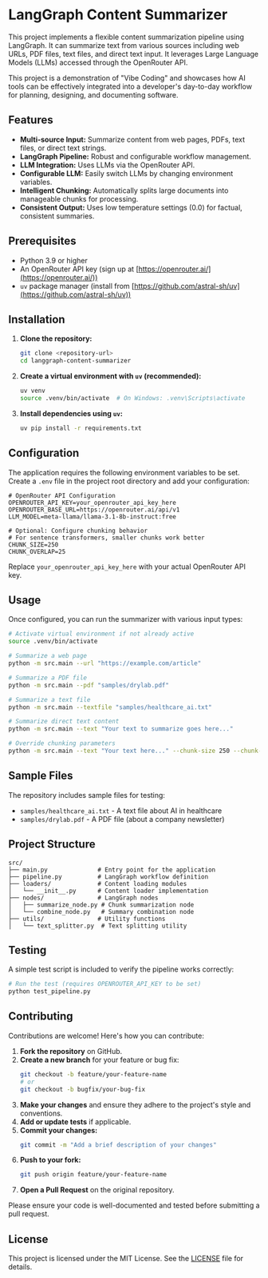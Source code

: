 # LangGraph Content Summarizer

This project implements a flexible content summarization pipeline using LangGraph. It can summarize text from various sources including web URLs, PDF files, text files, and direct text input. It leverages Large Language Models (LLMs) accessed through the OpenRouter API.

This project is a demonstration of "Vibe Coding" and showcases how AI tools can be effectively integrated into a developer's day-to-day workflow for planning, designing, and documenting software.

## Features

*   **Multi-source Input:** Summarize content from web pages, PDFs, text files, or direct text strings.
*   **LangGraph Pipeline:** Robust and configurable workflow management.
*   **LLM Integration:** Uses LLMs via the OpenRouter API.
*   **Configurable LLM:** Easily switch LLMs by changing environment variables.
*   **Intelligent Chunking:** Automatically splits large documents into manageable chunks for processing.
*   **Consistent Output:** Uses low temperature settings (0.0) for factual, consistent summaries.

## Prerequisites

*   Python 3.9 or higher
*   An OpenRouter API key (sign up at [https://openrouter.ai/](https://openrouter.ai/))
*   `uv` package manager (install from [https://github.com/astral-sh/uv](https://github.com/astral-sh/uv))

## Installation

1.  **Clone the repository:**

    ```bash
    git clone <repository-url>
    cd langgraph-content-summarizer
    ```

2.  **Create a virtual environment with `uv` (recommended):**

    ```bash
    uv venv
    source .venv/bin/activate  # On Windows: .venv\Scripts\activate
    ```

3.  **Install dependencies using `uv`:**

    ```bash
    uv pip install -r requirements.txt
    ```

## Configuration

The application requires the following environment variables to be set. Create a `.env` file in the project root directory and add your configuration:

```env
# OpenRouter API Configuration
OPENROUTER_API_KEY=your_openrouter_api_key_here
OPENROUTER_BASE_URL=https://openrouter.ai/api/v1
LLM_MODEL=meta-llama/llama-3.1-8b-instruct:free

# Optional: Configure chunking behavior
# For sentence transformers, smaller chunks work better
CHUNK_SIZE=250
CHUNK_OVERLAP=25
```

Replace `your_openrouter_api_key_here` with your actual OpenRouter API key.

## Usage

Once configured, you can run the summarizer with various input types:

```bash
# Activate virtual environment if not already active
source .venv/bin/activate

# Summarize a web page
python -m src.main --url "https://example.com/article"

# Summarize a PDF file
python -m src.main --pdf "samples/drylab.pdf"

# Summarize a text file
python -m src.main --textfile "samples/healthcare_ai.txt"

# Summarize direct text content
python -m src.main --text "Your text to summarize goes here..."

# Override chunking parameters
python -m src.main --text "Your text here..." --chunk-size 250 --chunk-overlap 25
```

## Sample Files

The repository includes sample files for testing:
- `samples/healthcare_ai.txt` - A text file about AI in healthcare
- `samples/drylab.pdf` - A PDF file (about a company newsletter)

## Project Structure

```
src/
├── main.py              # Entry point for the application
├── pipeline.py          # LangGraph workflow definition
├── loaders/             # Content loading modules
│   └── __init__.py      # Content loader implementation
├── nodes/               # LangGraph nodes
│   ├── summarize_node.py # Chunk summarization node
│   └── combine_node.py   # Summary combination node
├── utils/               # Utility functions
│   └── text_splitter.py  # Text splitting utility
```

## Testing

A simple test script is included to verify the pipeline works correctly:

```bash
# Run the test (requires OPENROUTER_API_KEY to be set)
python test_pipeline.py
```

## Contributing

Contributions are welcome! Here's how you can contribute:

1.  **Fork the repository** on GitHub.
2.  **Create a new branch** for your feature or bug fix:
    ```bash
    git checkout -b feature/your-feature-name
    # or
    git checkout -b bugfix/your-bug-fix
    ```
3.  **Make your changes** and ensure they adhere to the project's style and conventions.
4.  **Add or update tests** if applicable.
5.  **Commit your changes:**
    ```bash
    git commit -m "Add a brief description of your changes"
    ```
6.  **Push to your fork:**
    ```bash
    git push origin feature/your-feature-name
    ```
7.  **Open a Pull Request** on the original repository.

Please ensure your code is well-documented and tested before submitting a pull request.

## License

This project is licensed under the MIT License. See the [LICENSE](LICENSE) file for details.